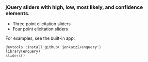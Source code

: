 ### jQuery sliders with high, low, most likely, and confidence elements.
  * Three point elicitation sliders  
  * Four point elicitation sliders  
    
For examples, see the built-in app:

    devtools::install_github('jonkatz2/enquery')  
    library(enquery)  
    sliders()  

